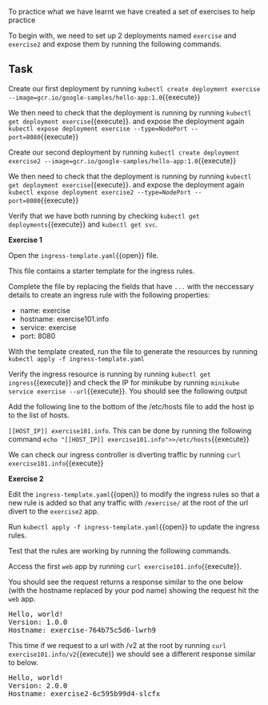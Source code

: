 To practice what we have learnt we have created a set of exercises to help practice

To begin with, we need to set up 2 deployments named `exercise` and `exercise2` and expose them by running the following commands.

## Task

Create our first deployment by running
`kubectl create deployment exercise --image=gcr.io/google-samples/hello-app:1.0`{{execute}}

We then need to check that the deployment is running by running `kubectl get deployment exercise`{{execute}}.
and expose the deployment again `kubectl expose deployment exercise --type=NodePort --port=8080`{{execute}}

Create our second deployment by running
`kubectl create deployment exercise2 --image=gcr.io/google-samples/hello-app:1.0`{{execute}}

We then need to check that the deployment is running by running `kubectl get deployment exercise`{{execute}}.
and expose the deployment again `kubectl expose deployment exercise2 --type=NodePort --port=8080`{{execute}}

Verify that we have both running by checking `kubectl get deployments`{{execute}} and `kubectl get svc`.

**Exercise 1**

Open the `ingress-template.yaml`{{open}} file.

This file contains a starter template for the ingress rules.

Complete the file by replacing the fields that have  `...` with the neccessary details to create an ingress rule with the following properties:

* name: exercise
* hostname: exercise101.info
* service: exercise
* port: 8080

With the template created, run the file to generate the resources by running `kubectl apply -f ingress-template.yaml`

Verify the ingress resource is running by running `kubectl get ingress`{{execute}} and check the IP for minikube by running `minikube service exercise --url`{{execute}}. You should see the following output

Add the following line to the bottom of the /etc/hosts file to add the host ip to the list of hosts.

`[[HOST_IP]] exercise101.info`. This can be done by running the following command `echo "[[HOST_IP]] exercise101.info">>/etc/hosts`{{execute}}

We can check our ingress controller is diverting traffic by running
`curl exercise101.info`{{execute}} 

**Exercise 2**

Edit the `ingress-template.yaml`{{open}} to modify the ingress rules so that a new rule is added so that any traffic with `/exercise/` at the root of the url divert to the `exercise2` app.

Run `kubectl apply -f ingress-template.yaml`{{open}} to update the ingress rules.

Test that the rules are working by running the following commands.


Access the first `web` app by running `curl exercise101.info`{{execute}}.

You should see the request returns a response similar to the one below (with the hostname replaced by your pod name) showing the request hit the `web` app.

<pre>
Hello, world!
Version: 1.0.0
Hostname: exercise-764b75c5d6-lwrh9
</pre>

This time if we request to a url with /v2 at the root by running `curl exercise101.info/v2`{{execute}} we should see a different response similar to below.

<pre>
Hello, world!
Version: 2.0.0
Hostname: exercise2-6c595b99d4-slcfx
</pre>
